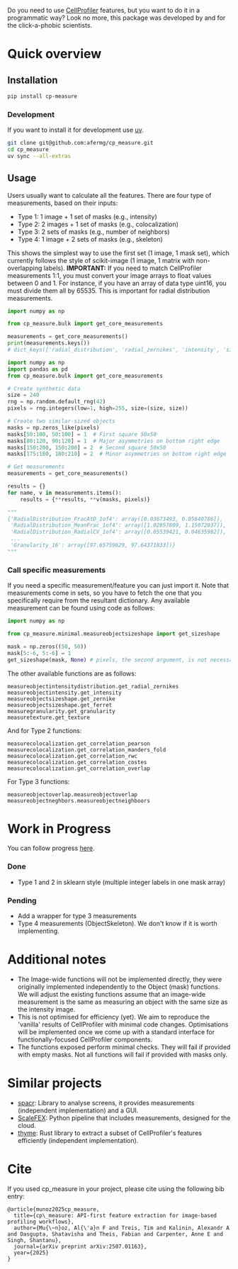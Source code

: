 Do you need to use [CellProfiler](https://github.com/CellProfiler) features, but you want to do it in a programmatic way? Look no more, this package was developed by and for the click-a-phobic scientists.


# Quick overview


## Installation

```bash
pip install cp-measure
```


### Development

If you want to install it for development use [uv](https://docs.astral.sh/uv/).

```bash
git clone git@github.com:afermg/cp_measure.git
cd cp_measure
uv sync --all-extras
```

## Usage

Users usually want to calculate all the features. There are four type of measurements, based on their inputs:

-   Type 1: 1 image + 1 set of masks (e.g., intensity)
-   Type 2: 2 images + 1 set of masks (e.g., colocalization)
-   Type 3: 2 sets of masks (e.g., number of neighbors)
-   Type 4: 1 image + 2 sets of masks (e.g., skeleton)

This shows the simplest way to use the first set (1 image, 1 mask set), which currently follows the style of scikit-image (1 image, 1 matrix with non-overlapping labels). **IMPORTANT:** If you need to match CellProfiler measurements 1:1, you must convert your image arrays to float values between 0 and 1. For instance, if you have an array of data type uint16, you must divide them all by 65535. This is important for radial distribution measurements.

```python
import numpy as np

from cp_measure.bulk import get_core_measurements

measurements = get_core_measurements()
print(measurements.keys())
# dict_keys(['radial_distribution', 'radial_zernikes', 'intensity', 'sizeshape', 'zernike', 'ferret', 'texture', 'granularity'])

import numpy as np
import pandas as pd
from cp_measure.bulk import get_core_measurements

# Create synthetic data
size = 240
rng = np.random.default_rng(42)
pixels = rng.integers(low=1, high=255, size=(size, size))

# Create two similar-sized objects
masks = np.zeros_like(pixels)
masks[50:100, 50:100] = 1  # First square 50x50
masks[80:120, 90:120] = 1  # Major asymmetries on bottom right edge
masks[150:200, 150:200] = 2  # Second square 50x50
masks[175:180, 180:210] = 2  # Minor asymmetries on bottom right edge

# Get measurements
measurements = get_core_measurements()

results = {}
for name, v in measurements.items():
    results = {**results, **v(masks, pixels)}

"""
{'RadialDistribution_FracAtD_1of4': array([0.03673493, 0.05640786]),
 'RadialDistribution_MeanFrac_1of4': array([1.02857809, 1.15072037]),
 'RadialDistribution_RadialCV_1of4': array([0.05539421, 0.04635982]),
 ...
 'Granularity_16': array([97.65759629, 97.64371833])}
"""
```


### Call specific measurements

If you need a specific measurement/feature you can just import it. Note that measurements come in sets, so you have to fetch the one that you specifically require from the resultant dictionary. Any available measurement can be found using code as follows:

```python
import numpy as np

from cp_measure.minimal.measureobjectsizeshape import get_sizeshape

mask = np.zeros((50, 50))
mask[5:-6, 5:-6] = 1
get_sizeshape(mask, None) # pixels, the second argument, is not necessary for this particular measurement
```

The other available functions are as follows:

```
measureobjectintensitydistribution.get_radial_zernikes
measureobjectintensity.get_intensity
measureobjectsizeshape.get_zernike
measureobjectsizeshape.get_ferret
measuregranularity.get_granularity
measuretexture.get_texture
```

And for Type 2 functions:

```
measurecolocalization.get_correlation_pearson
measurecolocalization.get_correlation_manders_fold
measurecolocalization.get_correlation_rwc
measurecolocalization.get_correlation_costes
measurecolocalization.get_correlation_overlap
```
  
For Type 3 functions:

```
measureobjectoverlap.measureobjectoverlap
measureobjectneghbors.measureobjectneighboors
```

# Work in Progress

You can follow progress [here](https://docs.google.com/spreadsheets/d/1_7jQ8EjPwOr2MUnO5Tw56iu4Y0udAzCJEny-LQMgRGE/edit?usp=sharing).


### Done

-   Type 1 and 2 in sklearn style (multiple integer labels in one mask array)

### Pending

-   Add a wrapper for type 3 measurements
-   Type 4 measurements (ObjectSkeleton). We don't know if it is worth implementing.


# Additional notes

- The Image-wide functions will not be implemented directly, they were originally implemented independently to the Object (mask) functions. We will adjust the existing functions assume that an image-wide measurement is the same as measuring an object with the same size as the intensity image.
- This is not optimised for efficiency (yet). We aim to reproduce the 'vanilla' results of CellProfiler with minimal code changes. Optimisations will be implemented once we come up with a standard interface for functionally-focused CellProfiler components.
- The functions exposed perform minimal checks. They will fail if provided with empty masks. Not all functions will fail if provided with masks only.


# Similar projects

- [spacr](https://github.com/EinarOlafsson/spacr): Library to analyse screens, it provides measurements (independent implementation) and a GUI.
- [ScaleFEX](https://github.com/NYSCF/ScaleFEx): Python pipeline that includes measurements, designed for the cloud.
- [thyme](https://github.com/tomouellette/thyme): Rust library to extract a subset of CellProfiler's features efficiently (independent implementation).

# Cite
If you used cp\_measure in your project, please cite using the following bib entry:

```
@article{munoz2025cp_measure,
  title={cp\_measure: API-first feature extraction for image-based profiling workflows},
  author={Mu{\~n}oz, Al{\'a}n F and Treis, Tim and Kalinin, Alexandr A and Dasgupta, Shatavisha and Theis, Fabian and Carpenter, Anne E and Singh, Shantanu},
  journal={arXiv preprint arXiv:2507.01163},
  year={2025}
}
```
